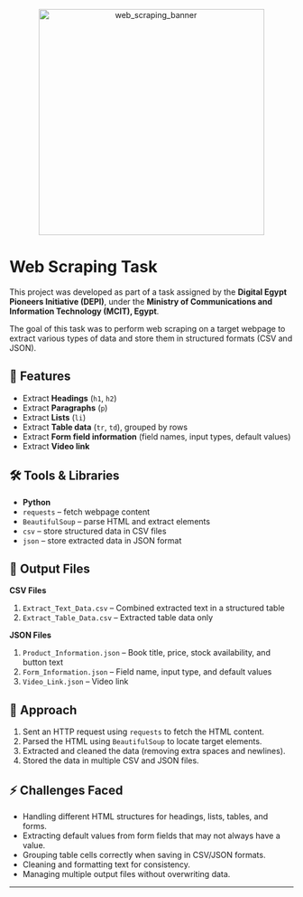<p align="center">
  <img width="400" alt="web_scraping_banner" src="https://github.com/user-attachments/assets/6c1572c8-0e2b-473c-8f88-784becfff27f" />
</p>

# Web Scraping Task

This project was developed as part of a task assigned by the **Digital Egypt Pioneers Initiative (DEPI)**, under the **Ministry of Communications and Information Technology (MCIT), Egypt**.

The goal of this task was to perform web scraping on a target webpage to extract various types of data and store them in structured formats (CSV and JSON).

## 📌 Features
- Extract **Headings** (`h1`, `h2`)
- Extract **Paragraphs** (`p`)
- Extract **Lists** (`li`)
- Extract **Table data** (`tr`, `td`), grouped by rows
- Extract **Form field information** (field names, input types, default values)
- Extract **Video link**

## 🛠 Tools & Libraries
- **Python**
- `requests` – fetch webpage content
- `BeautifulSoup` – parse HTML and extract elements
- `csv` – store structured data in CSV files
- `json` – store extracted data in JSON format

## 📂 Output Files
**CSV Files**
1. `Extract_Text_Data.csv` – Combined extracted text in a structured table
2. `Extract_Table_Data.csv` – Extracted table data only

**JSON Files**
1. `Product_Information.json` – Book title, price, stock availability, and button text
2. `Form_Information.json` – Field name, input type, and default values
3. `Video_Link.json` – Video link

## 🚀 Approach
1. Sent an HTTP request using `requests` to fetch the HTML content.
2. Parsed the HTML using `BeautifulSoup` to locate target elements.
3. Extracted and cleaned the data (removing extra spaces and newlines).
4. Stored the data in multiple CSV and JSON files.

## ⚡ Challenges Faced
- Handling different HTML structures for headings, lists, tables, and forms.
- Extracting default values from form fields that may not always have a value.
- Grouping table cells correctly when saving in CSV/JSON formats.
- Cleaning and formatting text for consistency.
- Managing multiple output files without overwriting data.

---
